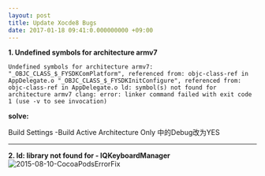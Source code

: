 ```yaml
---
layout: post
title: Update Xocde8 Bugs
date: 2017-01-18 09:41:0.000000000 +09:00
---
```


**1. Undefined symbols for architecture armv7**

`Undefined symbols for architecture armv7:
  "_OBJC_CLASS_$_FYSDKComPlatform", referenced from:
      objc-class-ref in AppDelegate.o
  "_OBJC_CLASS_$_FYSDKInitConfigure", referenced from:
      objc-class-ref in AppDelegate.o
ld: symbol(s) not found for architecture armv7
clang: error: linker command failed with exit code 1 (use -v to see invocation)`

**solve:**

Build Settings -Build Active Architecture Only 中的Debug改为YES

---

**2. ld: library not found for - IQKeyboardManager**
![2015-08-10-CocoaPodsErrorFix](https://github.com/ZX-ZhouXiao/MarkDown-Photos/blob/master/14847036876081/2015-08-10-CocoaPodsErrorFix.png?raw=true)




